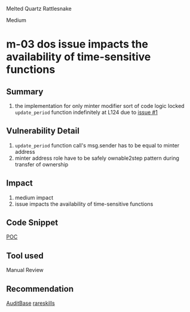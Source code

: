 Melted Quartz Rattlesnake

Medium

# m-03 dos issue impacts the availability of time-sensitive functions

## Summary

1. the implementation for only minter modifier sort of code logic locked `update_period` function indefinitely at L124 due to [issue #1](https://github.com/sherlock-audit/2024-06-velocimeter-sabatha7/issues/1) 

## Vulnerability Detail

1. `update_period` function call's msg.sender has to be equal to minter address
2. minter address role have to be safely ownable2step pattern during transfer of ownership

## Impact

1. medium impact
2. issue impacts the availability of time-sensitive functions

## Code Snippet

[POC](https://github.com/sherlock-audit/2024-06-velocimeter/blob/main/v4-contracts/contracts/Minter.sol#L124)

## Tool used

Manual Review

## Recommendation

[AuditBase](https://detectors.auditbase.com/use-ownable2step-solidity)
[rareskills](https://www.rareskills.io/post/openzeppelin-ownable2step)